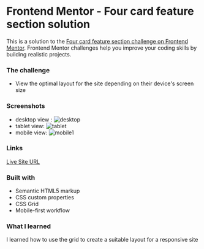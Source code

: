 # Frontend Mentor - Four card feature section solution

This is a solution to the [Four card feature section challenge on Frontend Mentor](https://www.frontendmentor.io/challenges/four-card-feature-section-weK1eFYK). Frontend Mentor challenges help you improve your coding skills by building realistic projects. 

### The challenge

- View the optimal layout for the site depending on their device's screen size

### Screenshots
- desktop view : 
![desktop](https://github.com/sadafes/FourCard/assets/139676139/226daa0f-df86-4aba-9a72-075887bda944)
- tablet view: 
![tablet](https://github.com/sadafes/FourCard/assets/139676139/b176427f-908a-4224-874f-3ad81428d1de)
- mobile view:
 ![mobile1](https://github.com/sadafes/FourCard/assets/139676139/0d8ad41e-4ae2-44b2-be7d-a56d7c9a37ea)



### Links


[Live Site URL](https://sadafes.github.io/FourCard/)


### Built with

- Semantic HTML5 markup
- CSS custom properties
- CSS Grid
- Mobile-first workflow


### What I learned

I learned how to use the grid to create a suitable layout for a responsive site
